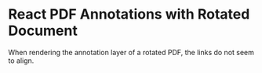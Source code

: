 # React PDF Annotations with Rotated Document

When rendering the annotation layer of a rotated PDF, the links do not seem to align.

